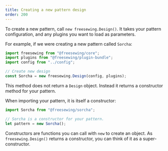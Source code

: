 ```yaml
---
title: Creating a new pattern design
order: 200
---
```


To create a new pattern, call `new freesewing.Design()`.
It takes your pattern configuration, 
and any plugins you want to load as parameters.

For example, if we were creating a new pattern called `Sorcha`:

```js
import freesewing from "@freesewing/core";
import plugins from "@freesewing/plugin-bundle";
import config from "../config";

// Create new design
const Sorcha = new freesewing.Design(config, plugins);
```

This method does not return a `Design` object. Instead it returns 
a constructor method for your pattern.

When importing your pattern, it is itself a constructor:

```js
import Sorcha from "@freesewing/sorcha";

// Sorcha is a constructor for your pattern. 
let pattern = new Sorcha();
```
<Tip>

Constructors are functions you can call with `new` to create an object. 
As `freesewing.Design()` returns a constructor, you can think of it
as a super-constructor.

</Tip>
